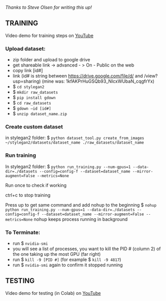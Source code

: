 _Thanks to Steve Olsen for writing this up!_ 

## TRAINING

Video demo for training steps on [YouTube](https://www.youtube.com/watch?v=69YOjyAxum0)

### Upload dataset:
- zip folder and upload to google drive
- get shareable link -> advanced - > On - Public on the web
- copy link [id#]
- link (id# is string between https://drive.google.com/file/d/ and /view?usp=sharing) (mine was: 1kfAKPrHuGSQb93_NIcxWUbaN_cqgfrYx)
- $ `cd stylegan2`
- $ `mkdir raw_datasets`
- $ `pip install gdown`
- $ `cd raw_datasets`
- $ `gdown —id [id#]`
- $ `unzip dataset_name.zip`

### Create custom dataset

in stylegan2 folder:
$ `python dataset_tool.py create_from_images ~/stylegan2/datasets/dataset_name ./raw_datasets/dataset_name`

### Run training

In stylegan2 folder:
$ `python run_training.py --num-gpus=1 --data-dir=./datasets --config=config-f --dataset=dataset_name --mirror-augment=False --metrics=None`

Run once to check if working

ctrl+c to stop training

Press up to get same command and add nohup to the beginning
 $ `nohup python run_training.py --num-gpus=1 --data-dir=./datasets --config=config-f --dataset=dataset_name --mirror-augment=False --metrics=None`
nohup keeps process running in background

### To Terminate:

- run $ `nvidia-smi`
- you will see a list of processes, you want to kill the PID # (column 2) of the one taking up the most GPU (far right)
- run $ `kill -9 [PID #]` (for example $ `kill -9 4817`)
- run $ `nvidia-smi` again to confirm it stopped running

## TESTING

Video demo for testing (in Colab) on [YouTube](https://www.youtube.com/watch?v=-6p0zwHc5-8)
